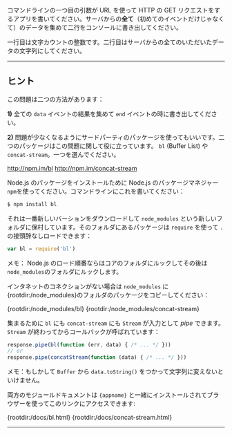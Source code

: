 コマンドラインの一つ目の引数が URL を使って HTTP の GET リクエストをするアプリを書いてください。サーバからの**全て**（初めてのイベントだけじゃなくて）のデータを集めて二行をコンソールに書き出してください。

一行目は文字カウントの整数です。二行目はサーバからの全てのいただいたデータの文字列にしてください。

----------------------------------------------------------------------
## ヒント

この問題は二つの方法があります：

**1)** 全ての `data` イベントの結果を集めて `end` イベントの時に書き出してください。

**2)** 問題が少なくなるようにサードパーティのパッケージを使ってもいいです。二つのパッケージはこの問題に関して役に立っています。 `bl` (Buffer List) や `concat-stream`。一つを選んでください。

  <http://npm.im/bl>
  <http://npm.im/concat-stream>

Node.js のパッケージをインストールために Node.js のパッケージマネジャー `npm`を使ってください。コマンドラインにこれを書いてください：

```sh
$ npm install bl
```

それは一番新しいバーションをダウンロードして `node_modules` という新しいフォルダに保村しています。そのフォルダにあるパッケージは `require` を使って `.` の接頭辞なしロードできます：

```js
var bl = require('bl')
```

メモ： Node.js のロード順番ならはコアのフォルダにルックしてその後は `node_modules`のフォルダにルックします。

インタネットのコネクションがない場合は `node_modules` に{rootdir:/node_modules}のフォルダのパッケージをコピーしてください：

  {rootdir:/node_modules/bl}
  {rootdir:/node_modules/concat-stream}

集まるために `bl` にも `concat-stream` にも `Stream` が入力として *pipe* できます。`Stream` が終わってからコールバックが呼ばれています：

```js
response.pipe(bl(function (err, data) { /* ... */ }))
// or
response.pipe(concatStream(function (data) { /* ... */ }))
```

メモ：もしかして `Buffer` から `data.toString()` をつかって文字列に変えないといけません。

両方のモジュールドキュメントは `{appname}` と一緒にインストールされてブラウザーを使ってこのリンクにアクセスできます:

  {rootdir:/docs/bl.html}
  {rootdir:/docs/concat-stream.html}

----------------------------------------------------------------------
